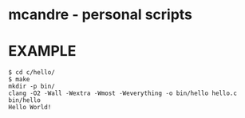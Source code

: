 # mcandre - personal scripts

# EXAMPLE

```
$ cd c/hello/
$ make
mkdir -p bin/
clang -O2 -Wall -Wextra -Wmost -Weverything -o bin/hello hello.c
bin/hello
Hello World!
```

